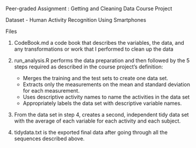 Peer-graded Assignment : Getting and Cleaning Data Course Project

Dataset - Human Activity Recognition Using Smartphones

Files
1. CodeBook.md a code book that describes the variables, the data, and any transformations or work that I performed to clean up the data

2. run_analysis.R performs the data preparation and then followed by the 5 steps required as described in the course project’s definition:
   - Merges the training and the test sets to create one data set.
   - Extracts only the measurements on the mean and standard deviation for each measurement.
   - Uses descriptive activity names to name the activities in the data set
   - Appropriately labels the data set with descriptive variable names.
3. From the data set in step 4, creates a second, independent tidy data set with the average of each variable for each activity and each subject.

4. tidydata.txt is the exported final data after going through all the sequences described above.
